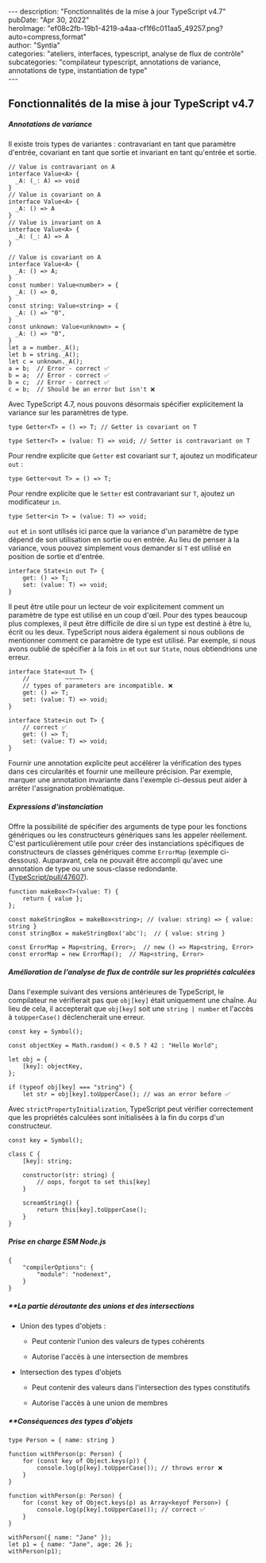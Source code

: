 \---
description: "Fonctionnalités de la mise à jour TypeScript v4.7"   
pubDate: "Apr 30, 2022"   
heroImage: "ef08c2fb-19b1-4219-a4aa-cf1f6c011aa5_49257.png?auto=compress,format"   
author: "Syntia"   
categories: "ateliers, interfaces, typescript, analyse de flux de contrôle"   
subcategories: "compilateur typescript, annotations de variance, annotations de type, instantiation de type"   
\---

## **Fonctionnalités de la mise à jour TypeScript v4.7**

##### **Annotations de variance**

Il existe trois types de variantes : contravariant en tant que paramètre d'entrée, covariant en tant que sortie et invariant en tant qu'entrée et sortie.
```markup
// Value is contravariant on A
interface Value<A> {
  _A: (_: A) => void
}
// Value is covariant on A
interface Value<A> {
  _A: () => A
}
// Value is invariant on A
interface Value<A> {
  _A: (_: A) => A
}

```

```markup
// Value is covariant on A
interface Value<A> {
  _A: () => A;
}
const number: Value<number> = {
  _A: () => 0,
}
const string: Value<string> = {
  _A: () => "0",
}
const unknown: Value<unknown> = {
  _A: () => "0",
}
let a = number._A();
let b = string._A();
let c = unknown._A();
a = b;  // Error - correct ✅
b = a;  // Error - correct ✅
b = c;  // Error - correct ✅
c = b;  // Should be an error but isn't ❌

```

Avec TypeScript 4.7, nous pouvons désormais spécifier explicitement la variance sur les paramètres de type.

```markup
type Getter<T> = () => T; // Getter is covariant on T

type Setter<T> = (value: T) => void; // Setter is contravariant on T

```
Pour rendre explicite que `Getter` est covariant sur `T`, ajoutez un modificateur `out` :

```markup
type Getter<out T> = () => T;

```
Pour rendre explicite que le `Setter` est contravariant sur `T`, ajoutez un modificateur `in`.

```markup
type Setter<in T> = (value: T) => void;

```

`out` et `in` sont utilisés ici parce que la variance d'un paramètre de type dépend de son utilisation en sortie ou en entrée. Au lieu de penser à la variance, vous pouvez simplement vous demander si `T` est utilisé en position de sortie et d'entrée.

```markup
interface State<in out T> {
    get: () => T;
    set: (value: T) => void;
}

```
Il peut être utile pour un lecteur de voir explicitement comment un paramètre de type est utilisé en un coup d'œil. Pour des types beaucoup plus complexes, il peut être difficile de dire si un type est destiné à être lu, écrit ou les deux. TypeScript nous aidera également si nous oublions de mentionner comment ce paramètre de type est utilisé. Par exemple, si nous avons oublié de spécifier à la fois `in` et `out` sur `State`, nous obtiendrions une erreur.

```markup
interface State<out T> {
    //          ~~~~~
    // types of parameters are incompatible. ❌
    get: () => T;
    set: (value: T) => void;
}

interface State<in out T> {
    // correct ✅
    get: () => T;
    set: (value: T) => void;
}

```

Fournir une annotation explicite peut accélérer la vérification des types dans ces circularités et fournir une meilleure précision. Par exemple, marquer une annotation invariante dans l'exemple ci-dessus peut aider à arrêter l'assignation problématique.

##### **Expressions d'instanciation**
Offre la possibilité de spécifier des arguments de type pour les fonctions génériques ou les constructeurs génériques sans les appeler réellement. C'est particulièrement utile pour créer des instanciations spécifiques de constructeurs de classes génériques comme `ErrorMap` (exemple ci-dessous). Auparavant, cela ne pouvait être accompli qu'avec une annotation de type ou une sous-classe redondante. ([TypeScript/pull/47607](https://github.com/microsoft/TypeScript/pull/47607)).

```markup
function makeBox<T>(value: T) {
    return { value };
};

const makeStringBox = makeBox<string>; // (value: string) => { value: string }
const stringBox = makeStringBox('abc');  // { value: string }

const ErrorMap = Map<string, Error>;  // new () => Map<string, Error>
const errorMap = new ErrorMap();  // Map<string, Error>

```
##### **Amélioration de l'analyse de flux de contrôle sur les propriétés calculées**

Dans l'exemple suivant des versions antérieures de TypeScript, le compilateur ne vérifierait pas que `obj[key]` était uniquement une chaîne. Au lieu de cela, il accepterait que `obj[key]` soit une `string | number` et l'accès à `toUpperCase()` déclencherait une erreur.

```markup
const key = Symbol();

const objectKey = Math.random() < 0.5 ? 42 : "Hello World";

let obj = {
    [key]: objectKey,
};

if (typeof obj[key] === "string") {
    let str = obj[key].toUpperCase(); // was an error before ✅

```
Avec `strictPropertyInitialization`, TypeScript peut vérifier correctement que les propriétés calculées sont initialisées à la fin du corps d'un constructeur.

```markup
const key = Symbol();

class C {
    [key]: string;

    constructor(str: string) {
        // oops, forgot to set this[key]
    }

    screamString() {
        return this[key].toUpperCase();
    }
}

```

##### **Prise en charge ESM Node.js**

```markup
{
    "compilerOptions": {
        "module": "nodenext",
    }
}

```

##### **La partie déroutante des unions et des intersections
*   Union des types d'objets :

    *   Peut contenir l'union des valeurs de types cohérents

    *   Autorise l'accès à une intersection de membres

*   Intersection des types d'objets

    *   Peut contenir des valeurs dans l'intersection des types constitutifs

    *   Autorise l'accès à une union de membres

##### **Conséquences des types d'objets

```markup
type Person = { name: string }

function withPerson(p: Person) {
    for (const key of Object.keys(p)) {
        console.log(p[key].toUpperCase()); // throws error ❌
    }
}

function withPerson(p: Person) {
    for (const key of Object.keys(p) as Array<keyof Person>) {
        console.log(p[key].toUpperCase()); // correct ✅
    }
}

withPerson({ name: "Jane" });
let p1 = { name: "Jane", age: 26 };
withPerson(p1);

```